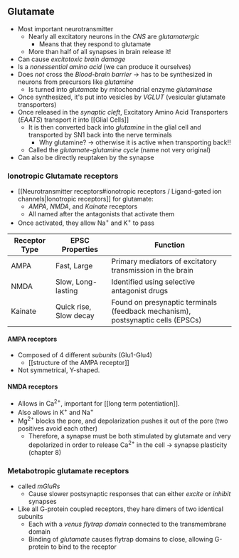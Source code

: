 ## Glutamate
- Most important neurotransmitter
	- Nearly all excitatory neurons in the *CNS* are *glutamatergic*
		- Means that they respond to glutamate
	- More than half of all synapses in brain release it!
- Can cause *excitotoxic brain damage* 
- Is a *nonessential amino acid* (we can produce it ourselves)
- Does *not* cross the *Blood-brain barrier* -> has to be synthesized in neurons from precursors like *glutamine*
	- Is turned into *glutamate* by mitochondrial enzyme *glutaminase*
- Once synthesized, it's put into vesicles by *VGLUT* (vesicular glutamate transporters)
- Once released in the *synaptic cleft*, Excitatory Amino Acid Transporters (*EAATS*) transport it into [[Glial Cells]] 
	- It is then converted back into *glutamine* in the glial cell and transported by SN1 back into the nerve terminals
		- Why glutamine? -> otherwise it is active when transporting back!!
	- Called the *glutamate-glutamine cycle* (name not very original)
- Can also be directly reuptaken by the synapse
### Ionotropic Glutamate receptors
- [[Neurotransmitter receptors#ionotropic receptors / Ligand-gated ion channels|Ionotropic receptors]] for glutamate: 
	- *AMPA*, *NMDA*, and *Kainate* receptors
	- All named after the antagonists that activate them
- Once activated, they allow Na<sup>+</sup> and K<sup>+</sup> to pass

|      **Receptor Type**             |    **EPSC Properties**                    |             **Function**                                                                          |
| ----------------- | ---------------------- | ------------------------------------------------------------------------------- |
| AMPA              | Fast, Large            | Primary mediators of excitatory transmission in the brain                       |
| NMDA              | Slow, Long-lasting     | Identified using selective antagonist drugs                                     |
| Kainate           | Quick rise, Slow decay | Found on presynaptic terminals (feedback mechanism), postsynaptic cells (EPSCs) |
#### AMPA receptors
- Composed of 4 different *subunits* (Glu1-Glu4)
	- [[structure of the AMPA receptor]]
- Not symmetrical, Y-shaped. 
#### NMDA receptors
- Allows in Ca<sup>2+</sup>, important for [[long term potentiation]].
- Also allows in K<sup>+</sup> and Na<sup>+</sup>
- Mg<sup>2+</sup> blocks the pore, and depolarization pushes it out of the pore (two positives avoid each other)
	- Therefore, a synapse must be both stimulated by glutamate and very depolarized in order to release    Ca<sup>2+</sup> in the cell -> synapse plasticity (chapter 8)
### Metabotropic glutamate receptors
- called *mGluRs*
	- Cause slower postsynaptic responses that can either *excite* or *inhibit* synapses
- Like all G-protein coupled receptors, they hare dimers of two identical subunits
	- Each with a *venus flytrap domain* connected to the transmembrane domain
	- Binding of *glutamate* causes flytrap domains to close, allowing G-protein to bind to the receptor